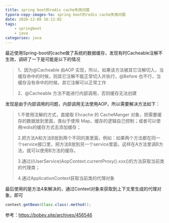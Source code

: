 ```yaml
---
title: spring boot的redis cache失效问题
typora-copy-images-to: spring boot的redis cache失效问题
date: 2020-12-08 16:12:02
tags:
    - springboot
    - java
categories: java
---
```


最近使用Spring-boot的cache做了系统的数据缓存，发现有时Cacheable注解不生效，调研了一下是可能是以下的情况

>1、因为@Cacheable 由AOP 实现，所以，如果该方法被其它注解切入，当缓存命中的时候，则其它注解不能正常切入并执行，@Before 也不行，当缓存没有命中的时候，其它注解可以正常工作
>
>2、@Cacheable 方法不能进行内部调用，否则缓存无法创建

发现是由于内部调用的问题，内部调用无法使用AOP，所以需要解决方法如下：

>1.不使用注解的方式，直接取 Ehcache 的 CacheManger 对象，把需要缓存的数据放到里面，类似于使用 Map，缓存的逻辑自己控制；或者可以使用redis的缓存方式去添加缓存；
>
>2.把方法A和方法B放到两个不同的类里面，例如：如果两个方法都在同一个service接口里，把方法B放到另一个service里面，这样在A方法里调B方法，就可以使用B方法的缓存。
>
>3.通过((UserService)AopContext.currentProxy().xxx()的方法获取当前类的代理类；
>
>4.通过ApplicationContext获取当前类的代理对象

最后使用的是方法4来解决的，通过Context对象来获取到上下文里生成的代理对象，即可

```java
context.getBean(Class.class).method();
```

参考：https://bobey.site/archives/456546